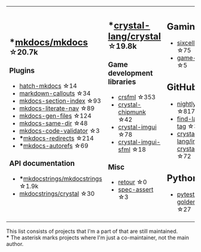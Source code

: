 <table><tr><td>

## **\***[mkdocs/mkdocs](https://github.com/mkdocs/mkdocs) <sup>☆20.7k</sup>

### Plugins

* [hatch-mkdocs](https://github.com/mkdocs/hatch-mkdocs) ☆14
* [markdown-callouts](https://github.com/oprypin/markdown-callouts) ☆34
* [mkdocs-section-index](https://github.com/oprypin/mkdocs-section-index) ☆93
* [mkdocs-literate-nav](https://github.com/oprypin/mkdocs-literate-nav) ☆89
* [mkdocs-gen-files](https://github.com/oprypin/mkdocs-gen-files) ☆124
* [mkdocs-same-dir](https://github.com/oprypin/mkdocs-same-dir) ☆48
* [mkdocs-code-validator](https://github.com/oprypin/mkdocs-code-validator) ☆3
* **\***[mkdocs-redirects](https://github.com/mkdocs/mkdocs-redirects) ☆214
* **\***[mkdocs-autorefs](https://github.com/mkdocstrings/autorefs) ☆69

### API documentation

* **\***[mkdocstrings/mkdocstrings](https://github.com/mkdocstrings/mkdocstrings) ☆1.9k
* [mkdocstrings/crystal](https://github.com/mkdocstrings/crystal) ☆30

</td><td>

## **\***[crystal-lang/crystal](https://github.com/crystal-lang/crystal) <sup>☆19.8k</sup>

### Game development libraries

* [crsfml](https://github.com/oprypin/crsfml) ☆353
* [crystal-chipmunk](https://github.com/oprypin/crystal-chipmunk) ☆42
* [crystal-imgui](https://github.com/oprypin/crystal-imgui) ☆78
* [crystal-imgui-sfml](https://github.com/oprypin/crystal-imgui-sfml) ☆18

### Misc

* [retour](https://github.com/oprypin/retour) ☆0
* [spec-assert](https://github.com/oprypin/spec-assert) ☆3
  
&nbsp;

</td><td>

## Gaming

* [sixcells](https://github.com/oprypin/sixcells) ☆75
* [game-bots](https://github.com/oprypin/game-bots) ☆5

## GitHub

* [nightly.link](https://github.com/oprypin/nightly.link) ☆817
* [find-latest-tag](https://github.com/oprypin/find-latest-tag) ☆34
* [crystal-lang/install-crystal](https://github.com/crystal-lang/install-crystal) ☆72

## Python

* [pytest-golden](https://github.com/oprypin/pytest-golden) ☆27

</tr></table>

This list consists of projects that I'm a part of that are still maintained.  
**\*** The asterisk marks projects where I'm just a co-maintainer, not the main author.
